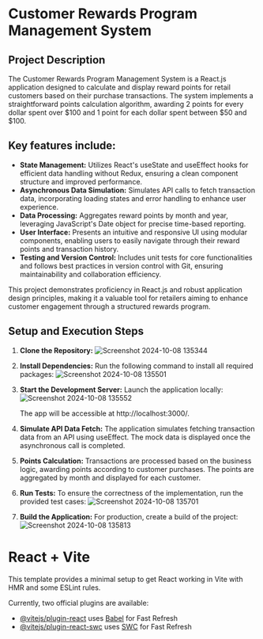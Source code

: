 # Customer Rewards Program Management System

## Project Description

The Customer Rewards Program Management System is a React.js application designed to calculate and display reward points for retail customers based on their purchase transactions. The system implements a straightforward points calculation algorithm, awarding 2 points for every dollar spent over $100 and 1 point for each dollar spent between $50 and $100.

## Key features include:

* **State Management:** Utilizes React's useState and useEffect hooks for efficient data handling without Redux, ensuring a clean component structure and improved performance.
* **Asynchronous Data Simulation:** Simulates API calls to fetch transaction data, incorporating loading states and error handling to enhance user experience.
* **Data Processing:** Aggregates reward points by month and year, leveraging JavaScript's Date object for precise time-based reporting.
* **User Interface:** Presents an intuitive and responsive UI using modular components, enabling users to easily navigate through their reward points and transaction history.
* **Testing and Version Control:** Includes unit tests for core functionalities and follows best practices in version control with Git, ensuring maintainability and collaboration efficiency.

This project demonstrates proficiency in React.js and robust application design principles, making it a valuable tool for retailers aiming to enhance customer engagement through a structured rewards program.

## Setup and Execution Steps

1. **Clone the Repository:**
   ![Screenshot 2024-10-08 135344](https://github.com/user-attachments/assets/6422205b-49e3-44c5-9733-472b0dde082d)

3. **Install Dependencies:** Run the following command to install all required packages:
   ![Screenshot 2024-10-08 135501](https://github.com/user-attachments/assets/68b7f4fb-c448-49ad-af17-440171e80a8a)

4. **Start the Development Server:** Launch the application locally:
   ![Screenshot 2024-10-08 135552](https://github.com/user-attachments/assets/ddc6aaae-295a-4359-9989-64c6b3ad546b)

   The app will be accessible at http://localhost:3000/.

5. **Simulate API Data Fetch:** The application simulates fetching transaction data from an API using useEffect. The mock data is displayed once the asynchronous call is completed.

6. **Points Calculation:** Transactions are processed based on the business logic, awarding points according to customer purchases. The points are aggregated by month and displayed for each customer.

7. **Run Tests:** To ensure the correctness of the implementation, run the provided test cases:
   ![Screenshot 2024-10-08 135701](https://github.com/user-attachments/assets/e7c857b4-3740-4975-8c49-7c58e2b7a886)

8. **Build the Application:** For production, create a build of the project:
   ![Screenshot 2024-10-08 135813](https://github.com/user-attachments/assets/4a078470-2279-4162-8b73-5c36c2da080d)
 
   
# React + Vite

This template provides a minimal setup to get React working in Vite with HMR and some ESLint rules.

Currently, two official plugins are available:

- [@vitejs/plugin-react](https://github.com/vitejs/vite-plugin-react/blob/main/packages/plugin-react/README.md) uses [Babel](https://babeljs.io/) for Fast Refresh
- [@vitejs/plugin-react-swc](https://github.com/vitejs/vite-plugin-react-swc) uses [SWC](https://swc.rs/) for Fast Refresh
